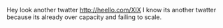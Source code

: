 Hey look another twatter http://heello.com/XIX I know its another twatter because its already over capacity and failing to scale.